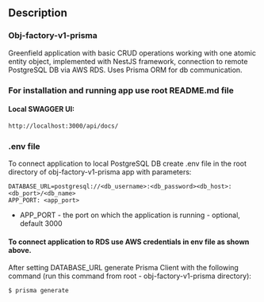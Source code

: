 ## Description

### Obj-factory-v1-prisma
Greenfield application with basic CRUD operations working with one atomic entity object, implemented with NestJS framework, connection to remote PostgreSQL DB via AWS RDS. Uses Prisma ORM for db communication.

### For installation and running app use root README.md file
#### Local SWAGGER UI:

```bash
http://localhost:3000/api/docs/
```

### .env file
To connect application to local PostgreSQL DB create .env file in the root directory of obj-factory-v1-prisma app with parameters:
```
DATABASE_URL=postgresql://<db_username>:<db_password><db_host>:<db_port>/<db_name>
APP_PORT: <app_port>
```
- APP_PORT - the port on which the application is running - optional, default 3000

#### To connect application to RDS use AWS credentials in env file as shown above.

After setting DATABASE_URL generate Prisma Client with the following command (run this command from root - obj-factory-v1-prisma directory):
```bash
$ prisma generate
```